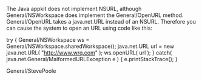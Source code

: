 The Java appkit does not implement NSURL, although General/NSWorkspace does implement the General/OpenURL method. General/OpenURL takes a java.net.URL instead of an NSURL. Therefore you can cause the system to open an URL using code like this:

    
try
{
  General/NSWorkspace ws = General/NSWorkspace.sharedWorkspace();
  java.net.URL url = new java.net.URL( "http://www.wrq.com" );
  ws.openURL( url );
}
catch( java.net.General/MalformedURLException e )
{
  e.printStackTrace();
}


General/StevePoole